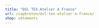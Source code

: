 ```yaml
---
title: "DSL TEX.Atelier A France"
url: /capbreton/dsl-tex-atelier-a-france/
shop: vêtements
---
```

